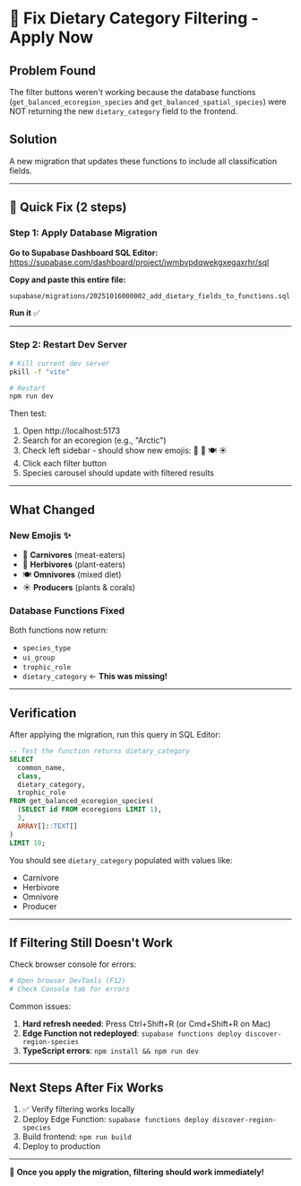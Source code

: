 # 🔧 Fix Dietary Category Filtering - Apply Now

## Problem Found
The filter buttons weren't working because the database functions (`get_balanced_ecoregion_species` and `get_balanced_spatial_species`) were NOT returning the new `dietary_category` field to the frontend.

## Solution
A new migration that updates these functions to include all classification fields.

---

## 🚀 Quick Fix (2 steps)

### Step 1: Apply Database Migration

**Go to Supabase Dashboard SQL Editor:**
https://supabase.com/dashboard/project/iwmbvpdqwekgxegaxrhr/sql

**Copy and paste this entire file:**
```
supabase/migrations/20251016000002_add_dietary_fields_to_functions.sql
```

**Run it** ✅

---

### Step 2: Restart Dev Server

```bash
# Kill current dev server
pkill -f "vite"

# Restart
npm run dev
```

Then test:
1. Open http://localhost:5173
2. Search for an ecoregion (e.g., "Arctic")
3. Check left sidebar - should show new emojis: 🥩 🌱 🍽️ ☀️
4. Click each filter button
5. Species carousel should update with filtered results

---

## What Changed

### New Emojis ✨
- 🥩 **Carnivores** (meat-eaters)
- 🌱 **Herbivores** (plant-eaters)
- 🍽️ **Omnivores** (mixed diet)
- ☀️ **Producers** (plants & corals)

### Database Functions Fixed
Both functions now return:
- `species_type`
- `ui_group`
- `trophic_role`
- `dietary_category` ← **This was missing!**

---

## Verification

After applying the migration, run this query in SQL Editor:

```sql
-- Test the function returns dietary_category
SELECT
  common_name,
  class,
  dietary_category,
  trophic_role
FROM get_balanced_ecoregion_species(
  (SELECT id FROM ecoregions LIMIT 1),
  3,
  ARRAY[]::TEXT[]
)
LIMIT 10;
```

You should see `dietary_category` populated with values like:
- Carnivore
- Herbivore
- Omnivore
- Producer

---

## If Filtering Still Doesn't Work

Check browser console for errors:
```bash
# Open browser DevTools (F12)
# Check Console tab for errors
```

Common issues:
1. **Hard refresh needed**: Press Ctrl+Shift+R (or Cmd+Shift+R on Mac)
2. **Edge Function not redeployed**: `supabase functions deploy discover-region-species`
3. **TypeScript errors**: `npm install && npm run dev`

---

## Next Steps After Fix Works

1. ✅ Verify filtering works locally
2. Deploy Edge Function: `supabase functions deploy discover-region-species`
3. Build frontend: `npm run build`
4. Deploy to production

---

🎉 **Once you apply the migration, filtering should work immediately!**
